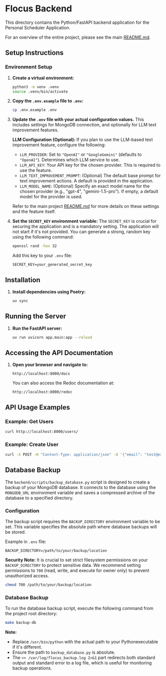 # Flocus Backend

This directory contains the Python/FastAPI backend application for the Personal Scheduler Application.

For an overview of the entire project, please see the main [README.md](../README.md:1).

## Setup Instructions

### Environment Setup

1.  **Create a virtual environment:**

    ```bash
    python3 -m venv .venv
    source .venv/bin/activate
    ```
2.  **Copy the `.env.example` file to `.env`:**

    ```bash
    cp .env.example .env
    ```
3.  **Update the `.env` file with your actual configuration values.**
    This includes settings for MongoDB connection, and optionally for LLM text improvement features.

    **LLM Configuration (Optional):**
    If you plan to use the LLM-based text improvement feature, configure the following:
    -   `LLM_PROVIDER`: Set to `"OpenAI"` or `"GoogleGemini"` (defaults to `"OpenAI"`). Determines which LLM service to use.
    -   `LLM_API_KEY`: Your API key for the chosen provider. This is required to use the feature.
    -   `LLM_TEXT_IMPROVEMENT_PROMPT`: (Optional) The default base prompt for text improvement actions. A default is provided in the application.
    -   `LLM_MODEL_NAME`: (Optional) Specify an exact model name for the chosen provider (e.g., "gpt-4", "gemini-1.5-pro"). If empty, a default model for the provider is used.

    Refer to the main project [README.md](../README.md#llm-text-improvement) for more details on these settings and the feature itself.

4.  **Set the `SECRET_KEY` environment variable:**
    The `SECRET_KEY` is crucial for securing the application and is a mandatory setting. The application will not start if it's not provided.
    You can generate a strong, random key using the following command:
    ```bash
    openssl rand -hex 32
    ```
    Add this key to your `.env` file:
    ```
    SECRET_KEY=your_generated_secret_key
    ```
## Installation

1.  **Install dependencies using Poetry:**

    ```bash
    uv sync
    ```

## Running the Server

1.  **Run the FastAPI server:**

    ```bash
    uv run uvicorn app.main:app --reload
    ```

## Accessing the API Documentation

1.  **Open your browser and navigate to:**

    ```
    http://localhost:8000/docs
    ```
    You can also access the Redoc documentation at:

    ```
    http://localhost:8000/redoc
    ```

## API Usage Examples

### Example: Get Users

```bash
curl http://localhost:8000/users/
```

### Example: Create User

```bash
curl -X POST -H "Content-Type: application/json" -d '{"email": "test@example.com", "first_name": "Test", "last_name": "User"}' http://localhost:8000/users/
```

## Database Backup

The `backend/scripts/backup_database.py` script is designed to create a backup of your MongoDB database. It connects to the database using the `MONGODB_URL` environment variable and saves a compressed archive of the database to a specified directory.

### Configuration

The backup script requires the `BACKUP_DIRECTORY` environment variable to be set. This variable specifies the absolute path where database backups will be stored.

Example in `.env` file:
```
BACKUP_DIRECTORY=/path/to/your/backup/location
```

**Security Note:** It is crucial to set strict filesystem permissions on your `BACKUP_DIRECTORY` to protect sensitive data. We recommend setting permissions to `700` (read, write, and execute for owner only) to prevent unauthorized access.

```bash
chmod 700 /path/to/your/backup/location
```

### Database Backup

To run the database backup script, execute the following command from the project root directory:

```bash
make backup-db
```

**Note:**
- Replace `/usr/bin/python` with the actual path to your Pythonexecutable if it's different.
- Ensure the path to `backup_database.py` is absolute.
- The `>> /var/log/flocus_backup.log 2>&1` part redirects both standard output and standard error to a log file, which is useful for monitoring backup operations.
